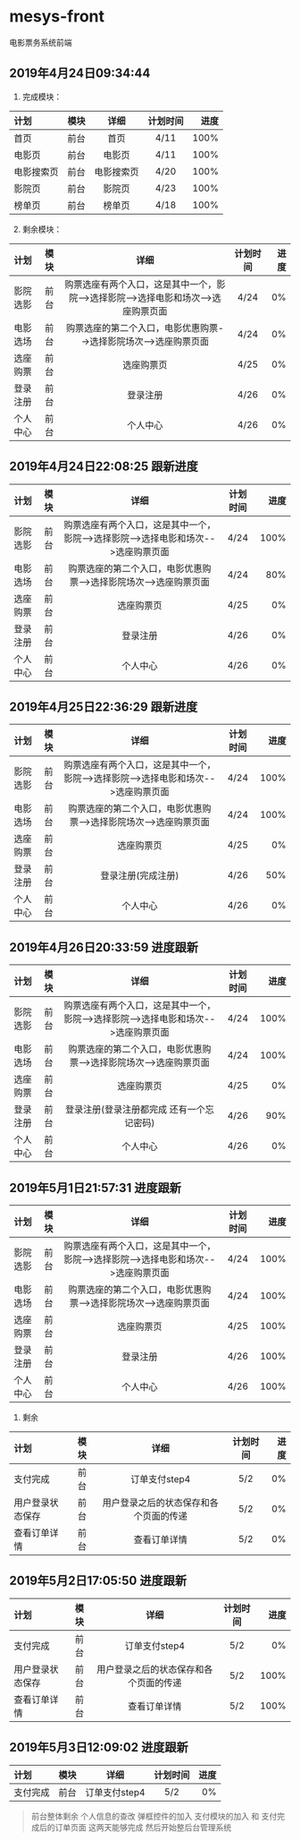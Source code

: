 # mesys-front
电影票务系统前端


## 2019年4月24日09:34:44 

1. 完成模块：

| 计划  | 模块  | 详细 | 计划时间 | 进度 |
| :------------ |:---------------:|:---------------:|:---------------:|-----:|
| 首页 | 前台 | 首页 | 4/11 | 100% |
| 电影页 | 前台 | 电影页 | 4/11 | 100% |
| 电影搜索页 | 前台 | 电影搜索页 | 4/20 | 100% |
| 影院页 | 前台 | 影院页 | 4/23 | 100% |
| 榜单页 | 前台 | 榜单页 | 4/18 | 100% |

2. 剩余模块：

| 计划  | 模块  | 详细 | 计划时间 | 进度 |
| :------------ |:---------------:|:---------------:|:---------------:|-----:|
| 影院选影 | 前台 | 购票选座有两个入口，这是其中一个，影院-->选择影院-->选择电影和场次-->选座购票页面 | 4/24 | 0% |
| 电影选场 | 前台 | 购票选座的第二个入口，电影优惠购票-->选择影院场次-->选座购票页面 | 4/24 | 0% |
| 选座购票 | 前台 | 选座购票页 | 4/25 | 0% |
| 登录注册 | 前台 | 登录注册 | 4/26 | 0% |
| 个人中心 | 前台 | 个人中心 | 4/26 | 0% |


## 2019年4月24日22:08:25 跟新进度

| 计划  | 模块  | 详细 | 计划时间 | 进度 |
| :------------ |:---------------:|:---------------:|:---------------:|-----:|
| 影院选影 | 前台 | 购票选座有两个入口，这是其中一个，影院-->选择影院-->选择电影和场次-->选座购票页面 | 4/24 | 100% |
| 电影选场 | 前台 | 购票选座的第二个入口，电影优惠购票-->选择影院场次-->选座购票页面 | 4/24 | 80% |
| 选座购票 | 前台 | 选座购票页 | 4/25 | 0% |
| 登录注册 | 前台 | 登录注册 | 4/26 | 0% |
| 个人中心 | 前台 | 个人中心 | 4/26 | 0% |


## 2019年4月25日22:36:29 跟新进度

| 计划  | 模块  | 详细 | 计划时间 | 进度 |
| :------------ |:---------------:|:---------------:|:---------------:|-----:|
| 影院选影 | 前台 | 购票选座有两个入口，这是其中一个，影院-->选择影院-->选择电影和场次-->选座购票页面 | 4/24 | 100% |
| 电影选场 | 前台 | 购票选座的第二个入口，电影优惠购票-->选择影院场次-->选座购票页面 | 4/24 | 100% |
| 选座购票 | 前台 | 选座购票页 | 4/25 | 0% |
| 登录注册 | 前台 | 登录注册(完成注册) | 4/26 | 50% |
| 个人中心 | 前台 | 个人中心 | 4/26 | 0% |


## 2019年4月26日20:33:59 进度跟新

| 计划  | 模块  | 详细 | 计划时间 | 进度 |
| :------------ |:---------------:|:---------------:|:---------------:|-----:|
| 影院选影 | 前台 | 购票选座有两个入口，这是其中一个，影院-->选择影院-->选择电影和场次-->选座购票页面 | 4/24 | 100% |
| 电影选场 | 前台 | 购票选座的第二个入口，电影优惠购票-->选择影院场次-->选座购票页面 | 4/24 | 100% |
| 选座购票 | 前台 | 选座购票页 | 4/25 | 0% |
| 登录注册 | 前台 | 登录注册(登录注册都完成 还有一个忘记密码) | 4/26 | 90% |
| 个人中心 | 前台 | 个人中心 | 4/26 | 0% |

## 2019年5月1日21:57:31 进度跟新

| 计划  | 模块  | 详细 | 计划时间 | 进度 |
| :------------ |:---------------:|:---------------:|:---------------:|-----:|
| 影院选影 | 前台 | 购票选座有两个入口，这是其中一个，影院-->选择影院-->选择电影和场次-->选座购票页面 | 4/24 | 100% |
| 电影选场 | 前台 | 购票选座的第二个入口，电影优惠购票-->选择影院场次-->选座购票页面 | 4/24 | 100% |
| 选座购票 | 前台 | 选座购票页 | 4/25 | 100% |
| 登录注册 | 前台 | 登录注册 | 4/26 | 100% |
| 个人中心 | 前台 | 个人中心 | 4/26 | 100% |

1. 剩余

| 计划  | 模块  | 详细 | 计划时间 | 进度 |
| :------------ |:---------------:|:---------------:|:---------------:|-----:|
| 支付完成 | 前台 | 订单支付step4 | 5/2 | 0% |
| 用户登录状态保存 | 前台 | 用户登录之后的状态保存和各个页面的传递 | 5/2 | 0% |
| 查看订单详情 | 前台 | 查看订单详情 | 5/2 | 0% |


## 2019年5月2日17:05:50 进度跟新

| 计划  | 模块  | 详细 | 计划时间 | 进度 |
| :------------ |:---------------:|:---------------:|:---------------:|-----:|
| 支付完成 | 前台 | 订单支付step4 | 5/2 | 0% |
| 用户登录状态保存 | 前台 | 用户登录之后的状态保存和各个页面的传递 | 5/2 | 100% |
| 查看订单详情 | 前台 | 查看订单详情 | 5/2 | 100% |


## 2019年5月3日12:09:02 进度跟新

| 计划  | 模块  | 详细 | 计划时间 | 进度 |
| :------------ |:---------------:|:---------------:|:---------------:|-----:|
| 支付完成 | 前台 | 订单支付step4 | 5/2 | 0% |

> 前台整体剩余 个人信息的查改 弹框控件的加入  支付模块的加入 和 支付完成后的订单页面 这两天能够完成 然后开始整后台管理系统

